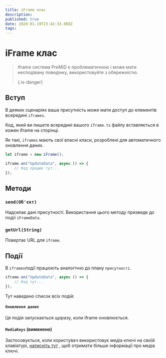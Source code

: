 ```yaml
---
title: iFrame клас
description:
published: true
date: 2020-01-19T23:42:33.008Z
tags:
---
```


# iFrame клас
> Iframe система PreMiD є проблематичною і може мати несподівану поведінку, використовуйте з обережністю. 
> 
> {.is-danger}

## Вступ

В деяких сценаріях ваша присутність може мати доступ до елементів всередині `iframes`.

Код, який ви пишете всередині вашого `iframe.ts` файлу вставляється в кожен iframe на сторінці.

Як такі, `iframes` мають свої власні класи, розроблені для автоматичного оновлення даних.

```typescript
let iframe = new iFrame();

iframe.on("UpdateData", async () => {
    // Код працює тут...
});
```

## Методи

### `send(Об'єкт)`
Надсилає дані присутності. Використання цього методу призведе до події `iFrameData`.

### `getUrl(String)`
Повертає URL для `iframe`.

## Події
В `iframes`події працюють аналогічно до плану `присутності`.

```typescript
iframe.on("UpdateData", async () => {
    // Код тут...
});
```

Тут наведено список всіх подій:

#### `Оновлення даних`

Ця подія запускається щоразу, коли iframe оновлюється.

#### `MediaKeys` (вимкнено)

Застосовується, коли користувач використовує медіа ключі на своїй клавіатурі, [натисніть тут](/dev/presence/class#mediakeys) , щоб отримати більше інформації про медіа ключі.